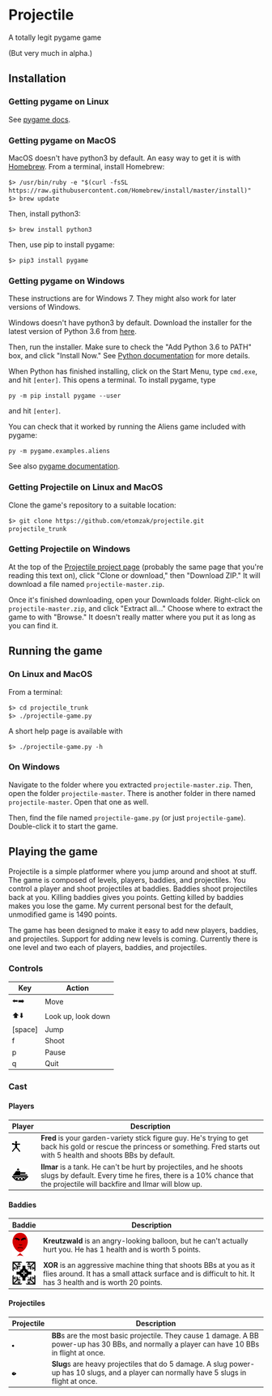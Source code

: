 # Projectile

A totally legit pygame game

(But very much in alpha.)

## Installation

### Getting pygame on Linux

See [pygame docs](http://www.pygame.org/wiki/GettingStarted).

### Getting pygame on MacOS

MacOS doesn't have python3 by default. An easy way to get it is with
[Homebrew](https://brew.sh/). From a terminal, install Homebrew:

```
$> /usr/bin/ruby -e "$(curl -fsSL https://raw.githubusercontent.com/Homebrew/install/master/install)"
$> brew update
```

Then, install python3:

```
$> brew install python3
```

Then, use pip to install pygame:

```
$> pip3 install pygame
```

### Getting pygame on Windows

These instructions are for Windows 7.
They might also work for later versions of Windows.

Windows doesn't have python3 by default.
Download the installer for the latest version of Python 3.6 from [here](https://www.python.org/downloads/).

Then, run the installer.
Make sure to check the "Add Python 3.6 to PATH" box, and click "Install Now."
See [Python documentation](https://docs.python.org/3/using/windows.html#installation-steps) for more details.

When Python has finished installing, click on the Start Menu, type `cmd.exe`, and hit `[enter]`.
This opens a terminal.
To install pygame, type

```
py -m pip install pygame --user
```

and hit `[enter]`.

You can check that it worked by running the Aliens game included with pygame:

```
py -m pygame.examples.aliens
```

See also [pygame documentation](http://pygame.org/wiki/GettingStarted#Windows%20installation).

### Getting Projectile on Linux and MacOS

Clone the game's repository to a suitable location:

```
$> git clone https://github.com/etomzak/projectile.git projectile_trunk
```

### Getting Projectile on Windows

At the top of the [Projectile project page](https://github.com/etomzak/projectile) (probably the same page that you're reading this text on), click "Clone or download," then "Download ZIP."
It will download a file named `projectile-master.zip`.

Once it's finished downloading, open your Downloads folder.
Right-click on `projectile-master.zip`, and click "Extract all..."
Choose where to extract the game to with "Browse."
It doesn't really matter where you put it as long as you can find it.

## Running the game

### On Linux and MacOS

From a terminal:

```
$> cd projectile_trunk
$> ./projectile-game.py
```

A short help page is available with

```
$> ./projectile-game.py -h
```

### On Windows

Navigate to the folder where you extracted `projectile-master.zip`.
Then, open the folder `projectile-master`.
There is another folder in there named `projectile-master`.
Open that one as well.

Then, find the file named `projectile-game.py` (or just `projectile-game`).
Double-click it to start the game.

## Playing the game

Projectile is a simple platformer where you jump around and shoot at stuff.
The game is composed of levels, players, baddies, and projectiles.
You control a player and shoot projectiles at baddies.
Baddies shoot projectiles back at you.
Killing baddies gives you points.
Getting killed by baddies makes you lose the game.
My current personal best for the default, unmodified game is 1490 points.

The game has been designed to make it easy to add new players, baddies, and projectiles.
Support for adding new levels is coming.
Currently there is one level and two each of players, baddies, and projectiles.

### Controls

| Key | Action |
|-----|--------|
|:arrow_left::arrow_right:| Move |
|:arrow_up::arrow_down:   | Look up, look down |
| [space] | Jump  |
| f       | Shoot |
| p       | Pause |
| q       | Quit  |

### Cast

#### Players

| Player | Description |
|--------|-------------|
| ![Fred](/Images/Fred_neutral.png) | **Fred** is your garden-variety stick figure guy. He's trying to get back his gold or rescue the princess or something. Fred starts out with 5 health and shoots BBs by default. |
| ![Ilmar](/Images/Ilmar_stand_straight.png) | **Ilmar** is a tank. He can't be hurt by projectiles, and he shoots slugs by default. Every time he fires, there is a 10% chance that the projectile will backfire and Ilmar will blow up. |

#### Baddies

| Baddie | Description |
|--------|-------------|
| ![Kreutzwald](Images/Kreutzwald_move_00.png) | **Kreutzwald** is an angry-looking balloon, but he can't actually hurt you. He has 1 health and is worth 5 points. |
| ![XOR](Images/XOR_move_00.png) | **XOR** is an aggressive machine thing that shoots BBs at you as it flies around. It has a small attack surface and is difficult to hit. It has 3 health and is worth 20 points. |

#### Projectiles

| Projectile | Description |
|------------|-------------|
| ![BB](Images/BB.png) | **BB**s are the most basic projectile. They cause 1 damage. A BB power-up has 30 BBs, and normally a player can have 10 BBs in flight at once.
| ![Slug](Images/Slug.png) | **Slug**s are heavy projectiles that do 5 damage. A slug power-up has 10 slugs, and a player can normally have 5 slugs in flight at once. |
